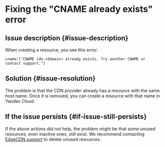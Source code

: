 # Fixing the "CNAME already exists" error


## Issue description {#issue-description}

When creating a resource, you see this error:
```
cname:["CNAME cdn.<domain> already exists. Try another CNAME or contact support."]
```

## Solution {#issue-resolution}

The problem is that the CDN provider already has a resource with the same host name. Once it is removed, you can create a resource with that name in Yandex Cloud.

## If the issue persists {#if-issue-still-persists}

If the above actions did not help, the problem might be that some unused resources, even inactive ones, still exist. We recommend contacting [EdgeCDN support](https://edgecenter.ru) to delete unused resources.
